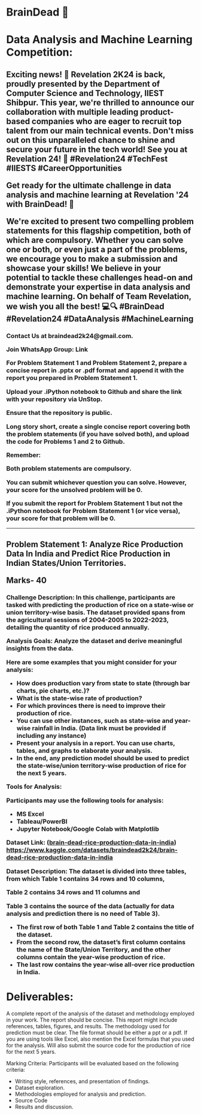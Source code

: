 # BrainDead 🧠
<h1>Data Analysis and Machine Learning Competition:</h1>
<h2>Exciting news! 🎉 Revelation 2K24 is back, proudly presented by the Department of Computer Science and Technology, IIEST Shibpur. This year, we're thrilled to announce our collaboration with multiple leading product-based companies who are eager to recruit top talent from our main technical events.
Don't miss out on this unparalleled chance to shine and secure your future in the tech world! See you at Revelation 24!
 🚀 #Revelation24 #TechFest #IIESTS #CareerOpportunities



Get ready for the ultimate challenge in data analysis and machine learning at Revelation '24 with BrainDead! 🚀

We're excited to present two compelling problem statements for this flagship competition, both of which are compulsory. Whether you can solve one or both, or even just a part of the problems, we encourage you to make a submission and showcase your skills!
We believe in your potential to tackle these challenges head-on and demonstrate your expertise in data analysis and machine learning. On behalf of Team Revelation, we wish you all the best! 💻🔍 #BrainDead #Revelation24 #DataAnalysis #MachineLearning



</h2>

<h3>Contact Us at braindead2k24@gmail.com.
 
Join WhatsApp Group: Link

For Problem Statement 1 and  Problem Statement 2, prepare a concise report in .pptx or .pdf format and append it with the report you prepared in Problem Statement 1. 

Upload your .iPython notebook to Github and share the link with your repository via UnStop. 

Ensure that the repository is public.

Long story short, create a single concise report covering both the problem statements (if you have solved both), and upload the code for Problems 1 and 2 to Github.

Remember:

Both problem statements are compulsory.

You can submit whichever question you can solve. However, your score for the unsolved problem will be 0.

If you submit the report for Problem Statement 1 but not the .iPython notebook for Problem Statement 1 (or vice versa), your score for that problem will be 0.
</h3>

<hr>

<h2>Problem Statement 1: Analyze Rice Production Data In India and Predict Rice Production in Indian States/Union Territories.                                                     
                                                                                                                            
   Marks- 40</h2>

 <h3> Challenge Description:
In this challenge, participants are tasked with predicting the production of rice on a state-wise or union territory-wise basis. The dataset provided spans from the agricultural sessions of 2004-2005 to 2022-2023, detailing the quantity of rice produced annually.

Analysis Goals:
Analyze the dataset and derive meaningful insights from the data.

Here are some examples that you might consider for your analysis:

- How does production vary from state to state (through bar charts, pie charts, etc.)?
- What is the state-wise rate of production?
- For which provinces there is need to improve their production of rice.
- You can use other instances, such as state-wise and year-wise rainfall in India. (Data link must be provided if including any instance)
- Present your analysis in a report. You can use charts, tables, and graphs to elaborate your analysis.
- In the end, any prediction model should be used to predict the state-wise/union territory-wise production of rice for the next 5 years.

Tools for Analysis:

Participants may use the following tools for analysis:
- MS Excel
- Tableau/PowerBI
- Jupyter Notebook/Google Colab with Matplotlib

Dataset Link:  ([brain-dead-rice-production-data-in-india](http://www.kaggle.com/datasets/braindead2k24/brain-dead-rice-production-data-in-india))
https://www.kaggle.com/datasets/braindead2k24/brain-dead-rice-production-data-in-india

Dataset Description:
The dataset is divided into three tables, from which Table 1 contains 34 rows and 10 columns, 

Table 2 contains 34 rows and 11 columns and 

Table 3 contains the source of the data (actually for data analysis and prediction there is no need of Table 3).

- The first row of both Table 1 and Table 2 contains the title of the dataset.
- From the second row, the dataset’s first column contains the name of the State/Union Territory, and the other columns contain the year-wise production of rice. 
- The last row contains the year-wise all-over rice production in India.

# Deliverables:
A complete report of the analysis of the dataset and methodology employed in your work. The report should be concise. This report might include references, tables, figures, and results. The methodology used for prediction must be clear. The file format should be either a ppt or a pdf. If you are using tools like Excel, also mention the Excel formulas that you used for the analysis.
Will also submit the source code for the production of rice for the next 5 years. 

Marking Criteria:
Participants will be evaluated based on the following criteria:
- Writing style, references, and presentation of findings.
- Dataset exploration.
- Methodologies employed for analysis and prediction.
- Source Code
- Results and discussion.

</h3>
